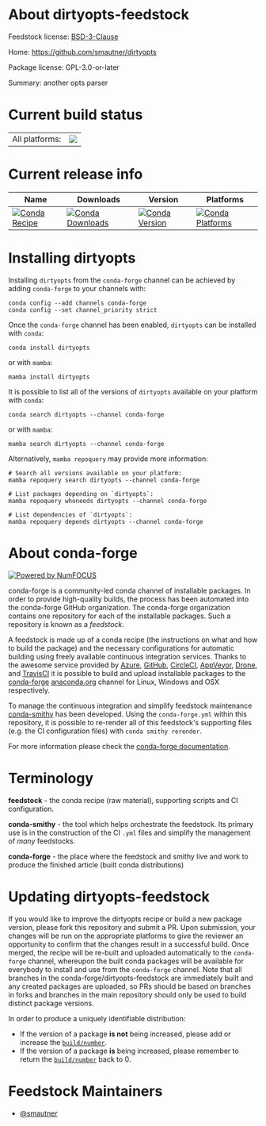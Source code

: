 About dirtyopts-feedstock
=========================

Feedstock license: [BSD-3-Clause](https://github.com/conda-forge/dirtyopts-feedstock/blob/main/LICENSE.txt)

Home: https://github.com/smautner/dirtyopts

Package license: GPL-3.0-or-later

Summary: another opts parser

Current build status
====================


<table><tr><td>All platforms:</td>
    <td>
      <a href="https://dev.azure.com/conda-forge/feedstock-builds/_build/latest?definitionId=16980&branchName=main">
        <img src="https://dev.azure.com/conda-forge/feedstock-builds/_apis/build/status/dirtyopts-feedstock?branchName=main">
      </a>
    </td>
  </tr>
</table>

Current release info
====================

| Name | Downloads | Version | Platforms |
| --- | --- | --- | --- |
| [![Conda Recipe](https://img.shields.io/badge/recipe-dirtyopts-green.svg)](https://anaconda.org/conda-forge/dirtyopts) | [![Conda Downloads](https://img.shields.io/conda/dn/conda-forge/dirtyopts.svg)](https://anaconda.org/conda-forge/dirtyopts) | [![Conda Version](https://img.shields.io/conda/vn/conda-forge/dirtyopts.svg)](https://anaconda.org/conda-forge/dirtyopts) | [![Conda Platforms](https://img.shields.io/conda/pn/conda-forge/dirtyopts.svg)](https://anaconda.org/conda-forge/dirtyopts) |

Installing dirtyopts
====================

Installing `dirtyopts` from the `conda-forge` channel can be achieved by adding `conda-forge` to your channels with:

```
conda config --add channels conda-forge
conda config --set channel_priority strict
```

Once the `conda-forge` channel has been enabled, `dirtyopts` can be installed with `conda`:

```
conda install dirtyopts
```

or with `mamba`:

```
mamba install dirtyopts
```

It is possible to list all of the versions of `dirtyopts` available on your platform with `conda`:

```
conda search dirtyopts --channel conda-forge
```

or with `mamba`:

```
mamba search dirtyopts --channel conda-forge
```

Alternatively, `mamba repoquery` may provide more information:

```
# Search all versions available on your platform:
mamba repoquery search dirtyopts --channel conda-forge

# List packages depending on `dirtyopts`:
mamba repoquery whoneeds dirtyopts --channel conda-forge

# List dependencies of `dirtyopts`:
mamba repoquery depends dirtyopts --channel conda-forge
```


About conda-forge
=================

[![Powered by
NumFOCUS](https://img.shields.io/badge/powered%20by-NumFOCUS-orange.svg?style=flat&colorA=E1523D&colorB=007D8A)](https://numfocus.org)

conda-forge is a community-led conda channel of installable packages.
In order to provide high-quality builds, the process has been automated into the
conda-forge GitHub organization. The conda-forge organization contains one repository
for each of the installable packages. Such a repository is known as a *feedstock*.

A feedstock is made up of a conda recipe (the instructions on what and how to build
the package) and the necessary configurations for automatic building using freely
available continuous integration services. Thanks to the awesome service provided by
[Azure](https://azure.microsoft.com/en-us/services/devops/), [GitHub](https://github.com/),
[CircleCI](https://circleci.com/), [AppVeyor](https://www.appveyor.com/),
[Drone](https://cloud.drone.io/welcome), and [TravisCI](https://travis-ci.com/)
it is possible to build and upload installable packages to the
[conda-forge](https://anaconda.org/conda-forge) [anaconda.org](https://anaconda.org/)
channel for Linux, Windows and OSX respectively.

To manage the continuous integration and simplify feedstock maintenance
[conda-smithy](https://github.com/conda-forge/conda-smithy) has been developed.
Using the ``conda-forge.yml`` within this repository, it is possible to re-render all of
this feedstock's supporting files (e.g. the CI configuration files) with ``conda smithy rerender``.

For more information please check the [conda-forge documentation](https://conda-forge.org/docs/).

Terminology
===========

**feedstock** - the conda recipe (raw material), supporting scripts and CI configuration.

**conda-smithy** - the tool which helps orchestrate the feedstock.
                   Its primary use is in the construction of the CI ``.yml`` files
                   and simplify the management of *many* feedstocks.

**conda-forge** - the place where the feedstock and smithy live and work to
                  produce the finished article (built conda distributions)


Updating dirtyopts-feedstock
============================

If you would like to improve the dirtyopts recipe or build a new
package version, please fork this repository and submit a PR. Upon submission,
your changes will be run on the appropriate platforms to give the reviewer an
opportunity to confirm that the changes result in a successful build. Once
merged, the recipe will be re-built and uploaded automatically to the
`conda-forge` channel, whereupon the built conda packages will be available for
everybody to install and use from the `conda-forge` channel.
Note that all branches in the conda-forge/dirtyopts-feedstock are
immediately built and any created packages are uploaded, so PRs should be based
on branches in forks and branches in the main repository should only be used to
build distinct package versions.

In order to produce a uniquely identifiable distribution:
 * If the version of a package **is not** being increased, please add or increase
   the [``build/number``](https://docs.conda.io/projects/conda-build/en/latest/resources/define-metadata.html#build-number-and-string).
 * If the version of a package **is** being increased, please remember to return
   the [``build/number``](https://docs.conda.io/projects/conda-build/en/latest/resources/define-metadata.html#build-number-and-string)
   back to 0.

Feedstock Maintainers
=====================

* [@smautner](https://github.com/smautner/)


